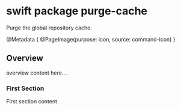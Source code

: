 # swift package purge-cache

Purge the global repository cache.

@Metadata {
    @PageImage(purpose: icon, source: command-icon)
}

## Overview

overview content here....

### First Section

First section content
